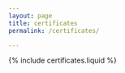 ```yaml
---
layout: page
title: certificates
permalink: /certificates/

---
```


{% include certificates.liquid %}